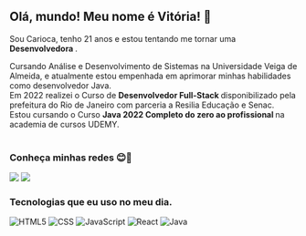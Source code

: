 ## Olá, mundo! Meu nome é <strong>Vitória</strong>! 👋
  Sou Carioca, tenho 21 anos e estou tentando me tornar uma <strong>Desenvolvedora </strong>.
  
  Cursando Análise e Desenvolvimento de Sistemas na Universidade Veiga de Almeida, e atualmente estou empenhada em aprimorar minhas habilidades como desenvolvedor Java. <br>
  Em 2022 realizei o Curso de <strong> Desenvolvedor Full-Stack </strong> disponibilizado pela prefeitura do Rio de Janeiro com parceria a Resilia Educação e Senac. <br>
  Estou cursando o Curso <strong>Java 2022 Completo do zero ao profissional </strong> na academia de cursos UDEMY.
<br> <br>

### Conheça minhas redes 😊🤞
<div> 
  <a href="https://www.instagram.com/silva.vit0ria/?next=%2F" target="_blank"><img src="https://img.shields.io/badge/-Instagram-%23E4405F?style=for-the-badge&logo=instagram&logoColor=white" target="_blank"></a>
  <a href="https://www.linkedin.com/in/vitoria01silva/" target="_blank"><img src="https://img.shields.io/badge/-LinkedIn-%230077B5?style=for-the-badge&logo=linkedin&logoColor=white" target="_blank"></a> 
  
</div>


### Tecnologias que eu uso no meu dia. 


![HTML5](https://img.shields.io/badge/HTML5-E34F26?style=for-the-badge&logo=html5&logoColor=white)
![CSS](https://img.shields.io/badge/CSS3-1572B6?style=for-the-badge&logo=css3&logoColor=white)
![JavaScript](https://img.shields.io/badge/JavaScript-F7DF1E?style=for-the-badge&logo=javascript&logoColor=black)
![React](https://img.shields.io/badge/React-20232A?style=for-the-badge&logo=react&logoColor=61DAFB)
![Java](https://img.shields.io/badge/Java-ED8B00?style=for-the-badge&logo=java&logoColor=white)
